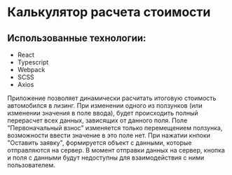 # Калькулятор расчета стоимости

## Использованные технологии:
* React
* Typescript
* Webpack
* SCSS
* Axios

Приложение позволяет динамически расчитать итоговую стоимость автомобился в лизинг. При изменении одного из ползунков (или изменении значения в поле ввода), будет происходить полный перерасчет всех данных, зависящих от данного поля. Поле "Первоначальный взнос" изменяется только перемещением ползунка, возможности ввести значение в это поле нет. При нажатии кнпоки "Оставить заявку", формируется объект с данными, которые отправляются на сервер. В момент отправки данных на сервер, кнопка и поля с данными будут недоступны для взаимодействия с ними пользователем.